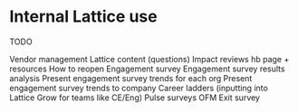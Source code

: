# Internal Lattice use

TODO

Vendor management
Lattice content (questions)
Impact reviews hb page + resources
How to reopen
Engagement survey
Engagement survey results analysis
Present engagement survey trends for each org
Present engagement survey trends to company
Career ladders (inputting into Lattice Grow for teams like CE/Eng)
Pulse surveys
OFM
Exit survey
